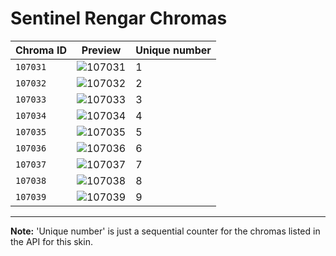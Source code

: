 # Sentinel Rengar Chromas

| Chroma ID | Preview | Unique number |
|---|---|---|
| `107031` | ![107031](https://raw.communitydragon.org/latest/plugins/rcp-be-lol-game-data/global/default/v1/champion-chroma-images/107/107031.png) | 1 |
| `107032` | ![107032](https://raw.communitydragon.org/latest/plugins/rcp-be-lol-game-data/global/default/v1/champion-chroma-images/107/107032.png) | 2 |
| `107033` | ![107033](https://raw.communitydragon.org/latest/plugins/rcp-be-lol-game-data/global/default/v1/champion-chroma-images/107/107033.png) | 3 |
| `107034` | ![107034](https://raw.communitydragon.org/latest/plugins/rcp-be-lol-game-data/global/default/v1/champion-chroma-images/107/107034.png) | 4 |
| `107035` | ![107035](https://raw.communitydragon.org/latest/plugins/rcp-be-lol-game-data/global/default/v1/champion-chroma-images/107/107035.png) | 5 |
| `107036` | ![107036](https://raw.communitydragon.org/latest/plugins/rcp-be-lol-game-data/global/default/v1/champion-chroma-images/107/107036.png) | 6 |
| `107037` | ![107037](https://raw.communitydragon.org/latest/plugins/rcp-be-lol-game-data/global/default/v1/champion-chroma-images/107/107037.png) | 7 |
| `107038` | ![107038](https://raw.communitydragon.org/latest/plugins/rcp-be-lol-game-data/global/default/v1/champion-chroma-images/107/107038.png) | 8 |
| `107039` | ![107039](https://raw.communitydragon.org/latest/plugins/rcp-be-lol-game-data/global/default/v1/champion-chroma-images/107/107039.png) | 9 |

---

**Note:** 'Unique number' is just a sequential counter for the chromas listed in the API for this skin.